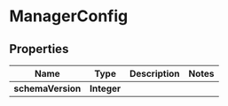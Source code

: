

# ManagerConfig

## Properties

Name | Type | Description | Notes
------------ | ------------- | ------------- | -------------
**schemaVersion** | **Integer** |  | 



